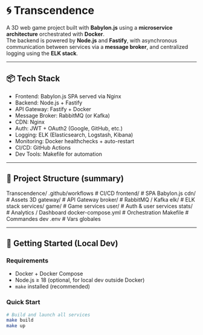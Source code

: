 # 🌀 Transcendence

A 3D web game project built with **Babylon.js** using a **microservice architecture** orchestrated with **Docker**.  
The backend is powered by **Node.js** and **Fastify**, with asynchronous communication between services via a **message broker**, and centralized logging using the **ELK stack**.

---

## 📦 Tech Stack

- Frontend: Babylon.js SPA served via Nginx
- Backend: Node.js + Fastify
- API Gateway: Fastify + Docker
- Message Broker: RabbitMQ (or Kafka)
- CDN: Nginx
- Auth: JWT + OAuth2 (Google, GitHub, etc.)
- Logging: ELK (Elasticsearch, Logstash, Kibana)
- Monitoring: Docker healthchecks + auto-restart
- CI/CD: GitHub Actions
- Dev Tools: Makefile for automation

---

## 📁 Project Structure (summary)

Transcendence/ 
    .github/workflows # CI/CD 
    frontend/ # SPA Babylon.js 
    cdn/ # Assets 3D 
    gateway/ # API Gateway 
    broker/ # RabbitMQ / Kafka 
    elk/ # ELK stack 
    services/ 
    game/ # Game services 
    user/ # Auth & user services 
    stats/ # Analytics / Dashboard 
    docker-compose.yml # Orchestration 
    Makefile # Commandes dev 
    .env # Vars globales

---

## 🚀 Getting Started (Local Dev)

### Requirements

- Docker + Docker Compose
- Node.js ≥ 18 (optional, for local dev outside Docker)
- `make` installed (recommended)

### Quick Start

```bash
# Build and launch all services
make build
make up

